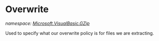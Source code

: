 ﻿# Overwrite
_namespace: [Microsoft.VisualBasic.GZip](./index.md)_

Used to specify what our overwrite policy
 is for files we are extracting.




